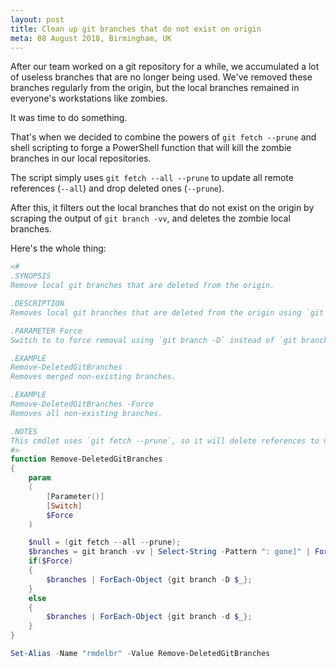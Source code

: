 ```yaml
---
layout: post
title: Clean up git branches that do not exist on origin
meta: 08 August 2018, Birmingham, UK
---
```


After our team worked on a git repository for a while, we accumulated a lot of useless branches that are no longer being used. We've removed these branches regularly from the origin, but the local branches remained in everyone's workstations like zombies.

It was time to do something.

That's when we decided to combine the powers of `git fetch --prune` and shell scripting to forge a PowerShell function that will kill the zombie branches in our local repositories.

The script simply uses `git fetch --all --prune` to update all remote references (`--all`) and drop deleted ones (`--prune`).

After this, it filters out the local branches that do not exist on the origin by scraping the output of `git branch -vv`, and deletes the zombie local branches.

Here's the whole thing:

```powershell
<#
.SYNOPSIS
Remove local git branches that are deleted from the origin.

.DESCRIPTION
Removes local git branches that are deleted from the origin using `git fetch --prune` and `git branch -[dD]`.

.PARAMETER Force
Switch to to force removal using `git branch -D` instead of `git branch -d`.

.EXAMPLE
Remove-DeletedGitBranches
Removes merged non-existing branches.

.EXAMPLE
Remove-DeletedGitBranches -Force
Removes all non-existing branches.

.NOTES
This cmdlet uses `git fetch --prune`, so it will delete references to non-existing branches in the process. Use with caution.
#>
function Remove-DeletedGitBranches
{
    param
    (
        [Parameter()]
        [Switch]
        $Force
    )

    $null = (git fetch --all --prune);
    $branches = git branch -vv | Select-String -Pattern ": gone]" | ForEach-Object { $_.toString().Split(" ")[2] };
    if($Force)
    {
        $branches | ForEach-Object {git branch -D $_};
    }
    else 
    {        
        $branches | ForEach-Object {git branch -d $_};        
    }
}

Set-Alias -Name "rmdelbr" -Value Remove-DeletedGitBranches
```
